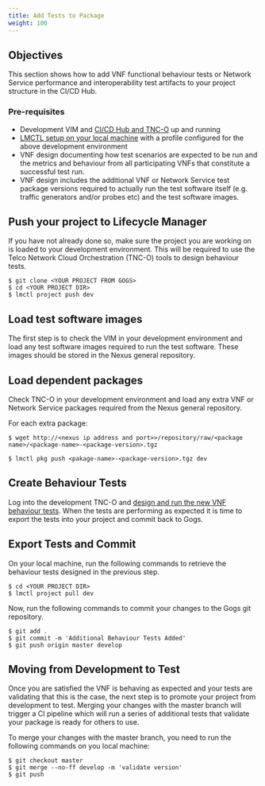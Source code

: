 ```yaml
---
title: Add Tests to Package
weight: 100
---
```


## Objectives

This section shows how to add VNF functional behaviour tests or Network Service performance and interoperability test artifacts to your project structure in the CI/CD Hub.

### Pre-requisites

- Development VIM and [CI/CD Hub and TNC-O](/user-guides/cicd/getting-started) up and running
- [LMCTL setup on your local machine](/reference/lmctl) with a profile configured for the above development environment
- VNF design documenting how test scenarios are expected to be run and the metrics and behaviour from all participating VNFs that constitute a successful test run.
- VNF design includes the additional VNF or Network Service test package versions required to actually run the test software itself (e.g. traffic generators and/or probes etc) and the test software images.

## Push your project to Lifecycle Manager

If you have not already done so, make sure the project you are working on is loaded to your development environment. This will be required to use the Telco Network Cloud Orchestration (TNC-O) tools to design behaviour tests.

```
$ git clone <YOUR PROJECT FROM GOGS>
$ cd <YOUR PROJECT DIR>
$ lmctl project push dev
```

## Load test software images

The first step is to check the VIM in your development environment and load any test software images required to run the test software. These images should be stored in the Nexus general repository.

## Load dependent packages

Check TNC-O in your development environment and load any extra VNF or Network Service packages required from the Nexus general repository.

For each extra package:

```
$ wget http://<nexus ip address and port>>/repository/raw/<package name>/<package-name>-<package-version>.tgz

$ lmctl pkg push <pakage-name>-<package-version>.tgz dev
```

## Create Behaviour Tests

Log into the development TNC-O and [design and run the new VNF behaviour tests](/user-guides/cicd/developing-a-project/developing-new-vnf/#creating-behaviour-tests). When the tests are performing as expected it is time to export the tests into your project and commit back to Gogs.

## Export Tests and Commit

On your local machine, run the following commands to retrieve the behaviour tests designed in the previous step.

```
$ cd <YOUR PROJECT DIR>
$ lmctl project pull dev
```

Now, run the following commands to commit your changes to the Gogs git repository.

```
$ git add .
$ git commit -m 'Additional Behaviour Tests Added'
$ git push origin master develop
```

## Moving from Development to Test

Once you are satisfied the VNF is behaving as expected and your tests are validating that this is the case, the next step is to promote your project from development to test. Merging your changes with the master branch will trigger a CI pipeline which will run a series of additional tests that validate your package is ready for others to use.

To merge your changes with the master branch, you need to run the following commands on you local machine:

```
$ git checkout master
$ git merge --no-ff develop -m 'validate version'
$ git push
```
